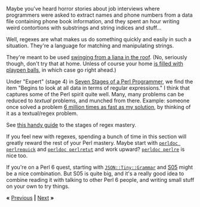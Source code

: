 Maybe you've heard horror stories about job interviews where programmers were
asked to extract names and phone numbers from a data file containing phone book
information, and they spent an hour writing weird contortions with substrings
and string indices and stuff...

Well, regexes are what makes us do something quickly and easily in such a
situation. They're a language for matching and manipulating strings.

They're meant to be used [swinging from a liana in the
roof](http://xkcd.com/208/). (No, seriously though, don't try that at home.
Unless of course your home [is filled with playpen
balls](http://xkcd.com/150/), in which case go right ahead.)

Under "Expert" (stage 4) in [Seven Stages of a Perl
Programmer](http://jwenet.net/notebook/2005/1075.html), we find the item
"Begins to look at all data in terms of regular expressions." I think that
captures some of the Perl spirit quite well. Many, many problems can be reduced
to *textual* problems, and munched from there. Example: someone once solved a
problem [6 million times as fast as my
solution](http://strangelyconsistent.org/blog/speed-up-by-a-factor-of-6-million),
by thinking of it as a textual/regex problem.

See [this handy guide](http://www.perlmonks.org/?node_id=42330) to the stages
of regex mastery.

If you feel new with regexes, spending a bunch of time in this section will
greatly reward the rest of your Perl mastery. Maybe start with [`perldoc
perlrequick`](http://perldoc.perl.org/perlrequick.html) and [`perldoc
perlretut`](http://perldoc.perl.org/perlretut.html) and work upward? [`perldoc
perlre`](http://perldoc.perl.org/perlre.html) is nice too.

If you're on a Perl 6 quest, starting with
[`JSON::Tiny::Grammar`](https://github.com/moritz/json/blob/master/lib/JSON/Tiny/Grammar.pm)
and [S05](http://perlcabal.org/syn/S05.html) might be a nice combination. But
S05 is quite big, and it's a really good idea to combine reading it with
talking to other Perl 6 people, and writing small stuff on your own to try
things.

**«** [Previous](ONELINER.md) **|** [Next](SCRAPING.md) **»**
